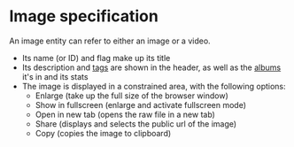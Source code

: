 # Image specification
An image entity can refer to either an image or a video. 
- Its name (or ID) and flag make up its title
- Its description and [tags](tag.md) are shown in the header, as well as the [albums](album.md) it's in and its stats
- The image is displayed in a constrained area, with the following options: 
  - Enlarge (take up the full size of the browser window)
  - Show in fullscreen (enlarge and activate fullscreen mode)
  - Open in new tab (opens the raw file in a new tab)
  - Share (displays and selects the public url of the image)
  - Copy (copies the image to clipboard)
